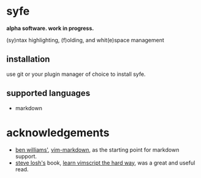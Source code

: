 syfe
====

**alpha software. work in progress.**

(sy)ntax highlighting, (f)olding, and whit(e)space management

## installation

use git or your plugin manager of choice to install syfe.

## supported languages

* markdown

# acknowledgements

* [ben williams'](https://plasticboy.com/), [vim-markdown](https://github.com/plasticboy/vim-markdown), as the starting point for markdown support.
* [steve losh's](https://stevelosh.com/) book, [learn vimscript the hard way](https://learnvimscriptthehardway.stevelosh.com/), was a great and useful read.
